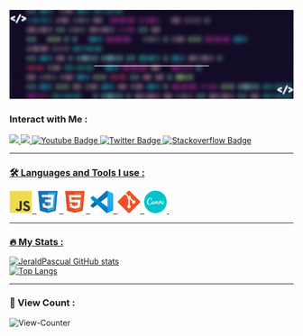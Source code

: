 [![@JeraldPascual](https://raw.githubusercontent.com/JeraldPascual/JeraldPascual/main/Add%20a%20heading.gif)](https://www.facebook.com/Jerald.Pascual.15)
  
### Interact with Me :
  <a href="https://www.instagram.com/JeraldPascual_/" >
    <img src="https://img.shields.io/badge/JeraldPascual_-E4405F?style=for-the-badge&logo=instagram&logoColor=white">
  </a>
  <a href="https://www.facebook.com/Jerald.Pascual.15">
<img src="https://img.shields.io/badge/JeraldPascual-1877F2?style=for-the-badge&logo=facebook&logoColor=white">
  </a>
  <a href="https://www.youtube.com/channel/UCLjbz-Q1o1T-bHv5iupszDQ">
    <img src="https://img.shields.io/badge/Taofetch-red?style=for-the-badge&logo=youtube&logoColor=white" alt="Youtube Badge"/>
  </a>
  <a href="https://twitter.com/JeraldPascual_">
  <img src="https://img.shields.io/badge/JeraldPascual-blue?style=for-the-badge&logo=twitter&logoColor=white" alt="Twitter Badge"/>
  </a>
  <a href="https://stackoverflow.com/users/20851639/jeraldpascual15">
  <img src="https://img.shields.io/badge/JeraldPascual15-FE7A16?logo=stack-overflow&logoColor=white&style=for-the-badge" alt="Stackoverflow Badge"/>


  ---
  
  ### 🛠️ Languages and Tools I use :
  <div id="languages and tools">
  <img src="https://github.com/devicons/devicon/blob/master/icons/javascript/javascript-original.svg" title="JavaScript" alt="JavaScript" width="40" height="40"/>&nbsp;
   <img src="https://github.com/devicons/devicon/blob/master/icons/css3/css3-original.svg"  title="CSS3" alt="CSS" width="40" height="40"/>&nbsp;
  <img src="https://github.com/devicons/devicon/blob/master/icons/html5/html5-original.svg" title="HTML5" alt="HTML" width="40" height="40"/>&nbsp;
    <img src="https://github.com/devicons/devicon/blob/master/icons/vscode/vscode-original.svg" title="vscode" alt="vscode" width="40">&nbsp;
    <img src="https://github.com/devicons/devicon/blob/master/icons/git/git-original.svg" title="git" alt="git" width="40">&nbsp;
      <img src="https://github.com/devicons/devicon/blob/master/icons/canva/canva-original.svg" title="canva" alt="canva" width="40">&nbsp;
</div>
</div>

---
### 🔥 My Stats :
![JeraldPascual GitHub stats](https://github-readme-stats.vercel.app/api?username=JeraldPascual&show_icons=true&theme=radical)
<br>
[![Top Langs](https://github-readme-stats.vercel.app/api/top-langs/?username=JeraldPascual&layout=compact&theme=vision-friendly-dark)](https://github.com/anuraghazra/github-readme-stats)

---

### 👀 View Count :
<p align="left"> <img src="https://komarev.com/ghpvc/?username=JeraldPascual15&label=Profile%20views&color=brightgreen&style=for-the-badge&label=PROFILE+VIEWS" alt="View-Counter" /> </p>
